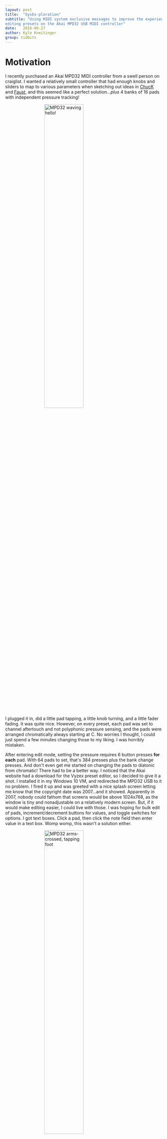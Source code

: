 ```yaml
---
layout: post
title:  "SysEx-ploration"
subtitle: "Using MIDI system exclusive messages to improve the experience of
editing presets on the Akai MPD32 USB MIDI controller"
date:   2016-06-27
author: Kyle Kneitinger
group: tidbits
---
```


<style>
@import 'https://fonts.googleapis.com/css?family=Press+Start+2P';
</style>

# Motivation
I recently purchased an Akai MPD32 MIDI controller from a swell person on
craiglist.  I wanted a relatively small controller that had enough knobs and
sliders to map to various parameters when sketching out ideas in
[ChucK](http://chuck.stanford.edu/) and [Faust](http://faust.grame.fr/), and
this seemed like a perfect solution...*plus* 4 banks of 16 pads with independent
pressure tracking!

<img src="{{ site.baseurl }}/img/mpd_hello.gif" alt="MPD32 waving hello!"
style="display:block;margin:auto;width:50%;">


I plugged it in, did a little pad tapping, a little knob turning, and a little
fader fading.  It was quite nice.  However, on every preset, each pad was set to
channel aftertouch and not polyphonic pressure sensing, and the pads were
arranged chromatically always starting at C.  No worries I thought, I could just
spend a few minutes changing those to my liking.  I was horribly mistaken.

After entering edit mode, setting the pressure requires 6 button presses **for each** pad.
With 64 pads to set, that's 384 presses plus the bank change presses. And don't
even get me started on changing the pads to diatonic from chromatic! There had
to be a better way. I noticed that the Akai website had a download for the Vyzex
preset editor, so I decided to give it a shot. I installed it in my Windows 10
VM, and redirected the MPD32 USB to it no problem.  I fired it up and was
greeted with a nice splash screen letting me know that the copyright date was
2007...and it showed.  Apparently in 2007, nobody could fathom that screens
would be above 1024x768, as the window is tiny and nonadjustable on a relatively
modern screen. But, if it would make editing easier, I could live with those. I
was hoping for bulk edit of pads, increment/decrement buttons for values, and
toggle switches for options.  I got text boxes.  Click a pad, then click the note
field then enter value in a text box.  Womp womp, this wasn't a solution either.

<img src="{{ site.baseurl }}/img/mpd_stern.gif" alt="MPD32 arms-crossed, tapping
foot"
style="display:block;margin:auto;width:50%;">

So when faced with only two systems that are difficult to interact with, what should
one chose?  A third!

<img src="{{ site.baseurl }}/img/mpd_hokay.gif" alt="MPD32 stroking beard and
pondering about there being a better way."
style="display:block;margin:auto;width:50%;">

# Idea
I noticed that in the <span style="font-family: 'Press Start 2P', cursive; font-size: 11px;padding:2px;"> GLOBAL</span> menu on the MPD32, there is a <span style="font-family: 'Press Start 2P', cursive; font-size: 11px;padding:2px;"> SysEx Tx</span> option to
transmit the [MIDI **Sys**tem
**Ex**clusive](http://www.indiana.edu/~emusic/etext/MIDI/chapter3_MIDI9.shtml)
representation of a single preset to another device. I had encountered SysEx in
the past when I wanted to back up my Yamaha DX-7 patches to a computer, but
knowing nothing about its data representation, 'twas a pure mystery to me back then.
Now, equipped with 3 years of CS knowledge, I figured I could certainly grok
the format enough to write my own editor...and that is just what I did!

# The System Exclusive Specification
Since I was going to be extracting meaning from a SysEx dump, it would probably
be a good idea to see exactly what the SysEx specification is. I referred to a
couple of sites, and learned the entire specification in about 20 seconds.  I'm
not saying that to sound boastful, its just that the entire specification, for
better or for worse is:

<table style="padding-left:100px;padding-right:100px;font-size:12px;">
<tr style="background: #CCC;">
<td> 0xF0 </td>
<td> 0xXX, 0xYY, ... </td>
<td> 0xF7 </td>
</tr>
<tr>
<td> SysEx Begin </td>
<td> Any amount of data arranged in any way </td>
<td> SysEx End </td>
</tr>
</table><br>

Luckily, the MIDI Manufacturer's Association adopted the following convention to
specify which device a message is intended for.

<table style="font-size:12px;">
<tr style="background: #CCC;">
<td> 0xF0 </td>
<td> 0xMM </td>
<td> 0xMM </td>
<td> 0xMM </td>
<td> 0xPP </td>
<td> 0xXX, 0xYY, ... </td>
<td> 0xF7 </td>
</tr>
<tr>
<td> SysEx Begin </td>
<td colspan="3"> Manufacturer ID </td>
<td> Product ID </td>
<td> Any amount of data arranged in any way </td>
<td> SysEx End </td>
</tr>
</table>

It also seems that usually the first data byte will provide some sort of
opcode-like purpose, declaring the intent of the message.  With all this in
mind, lets look at the MPD32 data.

# Dumpin' the Data

I used the `amidi` from the `alsa-utils` suite of programs to accomplish most of this task. First, I needed to find the device ID, which is easily found with the list (`-l`) flag

{% highlight sh %}
$ amidi -l
Dir Device    Name
IO  hw:1,0,0  Akai MPD32 MIDI 1
IO  hw:1,0,1  Akai MPD32 MIDI 2
I   hw:1,0,2  Akai MPD32 MIDI 3
{% endhighlight %}

The MPD32 is quite flexible, so it provides 3 virtual devices, yet as it turns out (from trial and error),
only the first one transmits and receives SysEx messages, so I used that one from there on out.  Note the
"Device" field lists it as "hw:1,0,0", which is the value to be used in the
upcoming steps when interacting with the device.  Next, I used the port and
receive flags for `amidi` to store the data to a file called mpd_dump.syx.
First, I navigated to the <span style="font-family: 'Press Start 2P', cursive; font-size: 11px;padding:2px;"> SysEx Tx</span> page so as to not clutter the dump with
realtime button press info.  Then after running the following command, I pressed the
enter knob to initiate the transfer, and pressed Ctrl+C to stop receiving:

{% highlight text %}
$ amidi -p hw:1,0,0 -r mpd_dump.syx
^C
1033 bytes read
{% endhighlight %}

<img src="{{ site.baseurl }}/img/mpd_xfer.gif" alt="MPD32 transferring its
preset data"
style="display:block;margin:auto;width:50%;">

Wow. So 1033 bytes. That is a fairly hefty amount of data to sift through, so
first I need to verify that it was actually the preset dump.  First, a simple
`hexdump` on the SysEx file, confirms that it starts with an 0xF0, and ends with
an 0xF7 _(remember, little endian!)_.

{% highlight sh %}
$ hexdump mpd_dump.syx
47f0 6c00 0810 1e01 6547 656e 6972 2063
7800 0401 3201 013a 0204 323c 0300 0101
0002 0000 0000 0000 0000 0000 0003 0024
0001 0000 0003 0025 0001 0000 0003 0026
# many lines omitted for space!
6f00 0001 0000 0000 0170 0000 0000 7100
0001 0000 0100 7f00 0000 0b01 7f00 0100
0040 0000 4001 0000 00f7               
{% endhighlight %}

Furthermore, the preset was called "Generic". Assuming that the name is stored
in an ASCII-like format,  the `strings` command would find it.
 
{% highlight sh %}
$ strings mpd_dump.syx
Generic
{% endhighlight %}

Bingo! So I knew I was definitely dealing with the correct data, but how could I
know which of the 1033 bytes did what?

# Decipherin' the Data
The most obvious way to determine which byte was associated with which
parameter,  was to change some
parameters and track the deltas between the Generic dump and the new ones. But again, I'm doing this all to
_save work_ not make more and that sounds like quite an undertaking!  Since I was tracking changes or **diff**erences,
perhaps there was a standard tool I could use to, such as...`python`! Oh yeah, it
would probably be helpful to use `diff` too.  I wrote a script that encapsulated
the following flow:

1. Write a program that takes a raw binary SysEx message, and outputs it as hex
   values, one per line.
    1. Run it on the Generic mpd_dump.syx file
    1. Run it on the modified mpd_edit.syx file
1. `diff` the two outputs to calculate any lines that have changed. Because
   there is only one byte per line, the line number - 1 is the byte offset in
    the SysEx dump
1. Prompt for a comment on what I changed
1. Append the byte number, the generic value, the new value, and the comment to
   a .csv file
1. Assess if a coffee refill is needed
1. Repeat steps 1.2-5 until all desired parameters are mapped.

It became clear pretty quickly that the data was arranged in a **very**
intuitive manner!  For example, I began with the 1st pad, and changed it's menu
options one by one, and found that they are arranged in the dump in the same
order they appear on the screen.  Furthermore, the biggest relief was to find
that the data for all pads is stored identically and sequentially!  After
mapping the first pad (8 bytes), and the second pad, my prediction of where the
64th pad should begin was spot on: `PAD_BEGIN + (PAD_WIDTH * padNum)`, where
the respective values are 0x2C, 0x08, and the pad number desired (zero-indexed).
I ended up with the following map of how pad parameters are stored:

<table style="text-align:left;font-size:12px;">
<tr style="background: #CCC;font-weight: bold;">
<td>Offset from 0x2C + (0x8 * Pad #)</td>
<td>Parameter</td>
<td>Values</td>
</tr>
<tr>
<td>0x00</td>
<td>Mode</td>
<td>3:Note, 4:Program Change</td>
</tr>
<tr>
<td>0x01</td>
<td>Channel</td>
<td>0:Common. 1-3</td>
</tr>
<tr>
<td>0x02</td>
<td>Note Number</td>
<td>0-127</td>
</tr>
<tr>
<td>0x03</td>
<td>Trigger mode</td>
<td>0:Momentary 1, Toggle</td>
</tr>
<tr>
<td>0x04</td>
<td>Pressure Mode</td>
<td>0:Off, 1:Channel Press, 2: Polyphonic</td>
</tr>
<tr>
<td>0x05</td>
<td>Program Num</td>
<td>0-127</td>
</tr>
<tr>
<td>0x06</td>
<td>Bank MSB</td>
<td>0-127</td>
</tr>
<tr>
<td>0x07</td>
<td>Bank LSB</td>
<td>0-127</td>
</tr>
</table>

The layout was similar for the knobs, switches and faders, each of which have 8
physical * 3 banks = 24 virtual units.  They all varied in the different ways
they can be configured, some controls requiring 7 bytes, some only 5.
Additionally there are a few one-off settings such as the note-repeat
(drum-roll) button, tempo, playback control, etc.  The final mapping of all
parameters that were physically modifiable is:



<table style="text-align:left;font-size:12px;">
    <tr style="background: #CCC; font-weight: bold;">
        <td>Byte</td>
        <td>Field</td>
        <td>Valid Values</td>
    </tr>
    <tr>
        <td>0x0000</td>
        <td>SysEx Begin</td>
        <td>(0xF0)</td>
    </tr>
    <tr>
        <td>0x0001</td>
        <td>Mfg Id</td>
        <td>(0x47)</td>
    </tr>
    <tr>
        <td>0x0002</td>
        <td>Mfg Id</td>
        <td>(0x00)</td>
    </tr>
    <tr>
        <td>0x0003</td>
        <td>Mfg Id</td>
        <td>(0x6C)</td>
    </tr>
    <tr>
        <td>0x0004</td>
        <td>Prod Id</td>
        <td>(0x10)</td>
    </tr>
    <tr>
        <td>0x0007</td>
        <td>Preset number</td>
        <td>1-30</td>
    </tr>
    <tr>
        <td>0x0008</td>
        <td>Preset Name Char 0</td>
        <td>Pretty much ASCII</td>
    </tr>
    <tr>
        <td>…</td>
        <td>…</td>
        <td>…</td>
    </tr>
    <tr>
        <td>0x000F</td>
        <td>Preset Name Char 7</td>
        <td>Pretty much ASCII</td>
    </tr>
    <tr>
        <td>0x0010</td>
        <td>(Presumed null char for string)</td>
        <td>(0x00)</td>
    </tr>
    <tr>
        <td>0x0011</td>
        <td>Tempo</td>
        <td>30-300</td>
    </tr>
    <tr>
        <td>0x0012</td>
        <td>Time Divide Mode</td>
        <td>0:Momentary 1, Toggle</td>
    </tr>
    <tr>
        <td>0x0013</td>
        <td>Time Divide Amount</td>
        <td>0:1/4-Note-7:1/32T-Note</td>
    </tr>
    <tr>
        <td>0x0014</td>
        <td>Note Repeat Mode</td>
        <td>0:Momentary 1, Toggle</td>
    </tr>
    <tr>
        <td>0x0015</td>
        <td>Note Repeat Gate</td>
        <td>0-99</td>
    </tr>
    <tr>
        <td>0x0016</td>
        <td>Note Repeat Swing</td>
        <td>50-75</td>
    </tr>
    <tr>
        <td>0x0020</td>
        <td>Transport Mode</td>
        <td>0:MMC, 1:MIDI. 2:MMC/MIDI, 3:CTRL</td>
    </tr>
    <tr style="background: #9E9;">
        <td>0x002C</td>
        <td>Pad Mode</td>
        <td>3:Note, 4:Program Change</td>
    </tr>
    <tr style="background: #9E9;">
        <td><i>+0x01</i></td>
        <td>Channel</td>
        <td>0:Common. 1-3</td>
    </tr>
    <tr style="background: #9E9;">
        <td><i>+0x02</i></td>
        <td>Note Number</td>
        <td>0-127</td>
    </tr>
    <tr style="background: #9E9;">
        <td><i>+0x03</i></td>
        <td>Trigger mode</td>
        <td>0:Momentary 1, Toggle</td>
    </tr>
    <tr style="background: #9E9;">
        <td><i>+0x04</i></td>
        <td>Pressure Mode</td>
        <td>0:Off, 1:Channel Press, 2: Polyphonic</td>
    </tr>
    <tr style="background: #9E9;">
        <td><i>+0x05</i></td>
        <td>Program Num</td>
        <td>0-127</td>
    </tr>
    <tr style="background: #9E9;">
        <td><i>+0x06</i></td>
        <td>Bank MSB</td>
        <td>0-127</td>
    </tr>
    <tr style="background: #9E9;">
        <td><i>+0x07</i></td>
        <td>Bank LSB</td>
        <td>0-127</td>
    </tr>
    <tr style="background: #D8A;">
        <td>0x022C</td>
        <td>Knob Mode</td>
        <td>0:Control Change, 1:Aftertouch. 2: Inc/Dec</td>
    </tr>
    <tr style="background: #D8A;">
        <td><i>+0x01</i></td>
        <td>Channel</td>
        <td>0:Common. 1-3</td>
    </tr>
    <tr style="background: #D8A;">
        <td><i>+0x02</i></td>
        <td>Control Change Number</td>
        <td>0-127</td>
    </tr>
    <tr style="background: #D8A;">
        <td><i>+0x03</i></td>
        <td>CC/Aftertouch Min</td>
        <td>0-127</td>
    </tr>
    <tr style="background: #D8A;">
        <td><i>+0x04</i></td>
        <td>CC/Aftertouch Max</td>
        <td>0-127</td>
    </tr>
    <tr style="background: #D8A;">
        <td><i>+0x05</i></td>
        <td>NRPN Left</td>
        <td>0-127</td>
    </tr>
    <tr style="background: #D8A;">
        <td><i>+0x06</i></td>
        <td>NRPN Right</td>
        <td>0-127</td>
    </tr>
    <tr style="background: #FE8;">
        <td>0x02D4</td>
        <td>Fader Mode</td>
        <td>0:Control Change, 1:Aftertouch</td>
    </tr>
    <tr style="background: #FE8;">
        <td><i>+0x01</i></td>
        <td>Channel</td>
        <td>0:Common. 1-3</td>
    </tr>
    <tr style="background: #FE8;">
        <td><i>+0x02</i></td>
        <td>Control Change Number</td>
        <td>0-127</td>
    </tr>
    <tr style="background: #FE8;">
        <td><i>+0x03</i></td>
        <td>CC/Aftertouch Min</td>
        <td>0-127</td>
    </tr>
    <tr style="background: #FE8;">
        <td><i>+0x04</i></td>
        <td>CC/Aftertouch Max</td>
        <td>0-127</td>
    </tr>
    <tr style="background: #AEE;">
        <td>0x034C</td>
        <td>Switch Mode</td>
        <td>0:Control Change, 1:Program Change</td>
    </tr>
    <tr style="background: #AEE;">
        <td><i>+0x01</i></td>
        <td>Channel</td>
        <td>0:Common. 1-3</td>
    </tr>
    <tr style="background: #AEE;">
        <td><i>+0x02</i></td>
        <td>Control Change Number</td>
        <td>0-127</td>
    </tr>
    <tr style="background: #AEE;">
        <td><i>+0x03</i></td>
        <td>Trigger mode</td>
        <td>0:Momentary 1, Toggle</td>
    </tr>
    <tr style="background: #AEE;">
        <td><i>+0x04</i></td>
        <td>Program Number</td>
        <td>0-127</td>
    </tr>
    <tr style="background: #AEE;">
        <td><i>+0x05</i></td>
        <td>Bank MSB</td>
        <td>0-127</td>
    </tr>
    <tr style="background: #AEE;">
        <td><i>+0x06</i></td>
        <td>Bank LSB</td>
        <td>0-127</td>
    </tr>
    <tr>
        <td>0x0408</td>
        <td>SysEx End</td>
        <td>(0xF7)</td>
    </tr>
</table>

<p style="text-align:center;font-style:italic;margin-bottom:-2px;">Color key:</p>
<table style="font-size:10px;">
<tr>
<td style="background:#9E9;">Pad data block</td>
<td style="background:#D8A;">Knob data block</td>
<td style="background:#FE8;">Fader data block</td>
<td style="background:#AEE;">Switch data block</td>
</tr>
</table>
<br>

# Workin' with the Data
So there it was, my very own preset map! Now I had the key to whatever
configuration I could dream up!  I did a quick test to verify that uploading a
.syx works, by changing the mpd_edit.syx's name bytes from "Generic" to
"Doop" (with spaces filling in the remaining 4 bytes) in the bless hex editor

<img src="{{ site.baseurl }}/img/bless.png" alt="Changing the name to Doop in
bless"
style="display:block;margin:auto;width:100%;">

and then uploaded it with our good pal `amidi`

{% highlight text %}
$ amidi -p hw:1,0,0 -s mpd_edit.syx
{% endhighlight %}

and what do you know...it worked!

<img src="{{ site.baseurl }}/img/doop.png" alt="MPD32 showing the name Doop"
style="display:block;margin:auto;width:60%;">

With basic editing and uploading confirmed to be working, I could finally code
any patch I wanted: polyphonic pressure, diatonic scales, momentary
buttons...anything!  I have plans to develop this into a GTK app, ideally one
that can edit many different MIDI controllers, but below is a snippet
demonstrating low-level manipulation of the .syx file. Then I can use `aplay`,
just like above, to upload this patch to the MPD32.

{% highlight python %}
from struct import *

PAD_BASE  = 0x2C
PAD_WIDTH = 0x8
PAD_MAX   = 0x40

SWITCH_BASE  = 0x34C
SWITCH_WIDTH = 0x7
SWITCH_MAX   = 0x18

WHOLE     = 2
HALF      = 1
MAJOR  = [ WHOLE, WHOLE, HALF, WHOLE, WHOLE, WHOLE, HALF ]

# Load base file into list of bytes
with open("mpd_dump.syx", mode='rb') as file:
    rawSysex = file.read()
sysex = list(unpack("B" * len(rawSysex), rawSysex))

# Set all pads to polyphonic aftertouch!
for i in range(PAD_MAX):
    sysex[PAD_BASE + (PAD_WIDTH * i) + 0x4] = 2

# Arrange the pads to the E major scale!  (MIDI note 28 = E1)
step = 0
base = 28
for i in range(PAD_MAX):
    sysex[PAD_BASE + (PAD_WIDTH * i) + 0x2] = base
    base += MAJOR[step]
    step = (step + 1) % 7

# Set all of the buttons to momentary!
for i in range(SWITCH_MAX):
    sysex[SWITCH_BASE + (SWITCH_WIDTH * i) + 0x3] = 0


# Write modified values to new file
with open("mpd_edit.syx", mode='wb') as file:
    file.write(bytes(sysex))
{% endhighlight %}

# Moving Forward

Like I said, my next step is turn this into an extensible GUI app, so I would
have to take care to design it in such a way that facilitates easy community
creation of other controllers. Furthermore, the very offline workflow of receive
.syx, modify .syx, send .syx could be replaced by dynamic, realtime editing,
including synchronized editing in the device and the app.  I know that the MPD
transmits and receives these events, using much smaller 10-byte realtime
messages reflecting just the edited parameter. This workflow is a bit nicer in
that changes are instantly synced to the device, and can be experimented with on
the fly, while the device is in use even.  

This exercise taught me a lot, and I look forward to seeing where this
goes...not to mention making some quite expressive instruments and grooving with
them!

<img src="{{ site.baseurl }}/img/mpd_play.gif" alt="MPD32 playing itself"
style="display:block;margin:auto;width:50%;border: 2px solid #000;">

*feel free to contact me with any comments or corrections via the options listed
at the bottom
of the page.*                                                                                 

